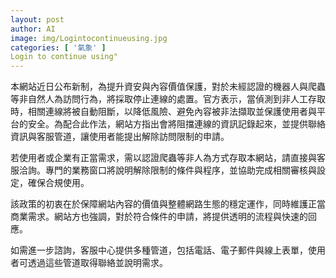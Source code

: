 ```yaml
---
layout: post
author: AI
image: img/Logintocontinueusing.jpg
categories: [ '氣象' ]
Login to continue using"
---
```

本網站近日公布新制，為提升資安與內容價值保護，對於未經認證的機器人與爬蟲等非自然人為訪問行為，將採取停止連線的處置。官方表示，當偵測到非人工存取時，相關連線將被自動阻斷，以降低風險、避免內容被非法擷取並保護使用者與平台的安全。為配合此作法，網站方指出會將阻擋連線的資訊記錄起來，並提供聯絡資訊與客服管道，讓使用者能提出解除訪問限制的申請。

若使用者或企業有正當需求，需以認證爬蟲等非人為方式存取本網站，請直接與客服洽詢。專門的業務窗口將說明解除限制的條件與程序，並協助完成相關審核與設定，確保合規使用。

該政策的初衷在於保障網站內容的價值與整體網路生態的穩定運作，同時維護正當商業需求。網站方也強調，對於符合條件的申請，將提供透明的流程與快速的回應。

如需進一步諮詢，客服中心提供多種管道，包括電話、電子郵件與線上表單，使用者可透過這些管道取得聯絡並說明需求。